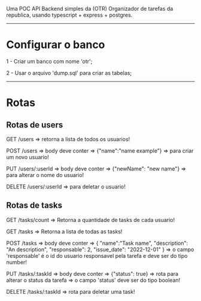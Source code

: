 Uma POC API Backend simples da (OTR) Organizador de tarefas da republica, usando typescript + express + postgres.
<hr>
<h1>Configurar o banco</h1>
<p>1 - Criar um banco com nome 'otr';</p>
<p>2 - Usar o arquivo 'dump.sql' para criar as tabelas;</p>
<hr>
<h1>Rotas</h1>
<h2>Rotas de users</h2>
<p>GET /users => retorna a lista de todos os usuarios!</p>
<p>POST /users => body deve conter => {"name":"name example"} => para criar um novo usuario!</p>
<p>PUT /users/:userId => body deve conter => {"newName": "new name"} => para alterar o nome do usuario! </p>
<p>DELETE /users/:userId => para deletar o usuario!</p>
<h2>Rotas de tasks</h2>
<p>GET /tasks/count => Retorna a quantidade de tasks de cada usuario!</p>
<p>GET /tasks => Retorna a lista de todas as tasks!</p>
<p>POST /tasks => body deve conter => {
  "name":"Task name",
  "description": "An description",
  "responsable": 2,
  "issue_date": "2022-12-01"
} => o campo 'responsable' é o id do usuario responsavel pela tarefa e deve ser do tipo number!</p>
<p>PUT /tasks/:taskId => body deve conter => {"status": true} => rota para alterar o status da tarefa => o campo 'status' deve ser do tipo boolean!</p>
<p>DELETE /tasks/:taskId => rota para deletar uma task!</p>